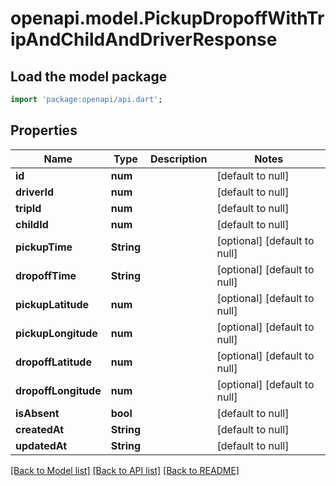 # openapi.model.PickupDropoffWithTripAndChildAndDriverResponse

## Load the model package
```dart
import 'package:openapi/api.dart';
```

## Properties
Name | Type | Description | Notes
------------ | ------------- | ------------- | -------------
**id** | **num** |  | [default to null]
**driverId** | **num** |  | [default to null]
**tripId** | **num** |  | [default to null]
**childId** | **num** |  | [default to null]
**pickupTime** | **String** |  | [optional] [default to null]
**dropoffTime** | **String** |  | [optional] [default to null]
**pickupLatitude** | **num** |  | [optional] [default to null]
**pickupLongitude** | **num** |  | [optional] [default to null]
**dropoffLatitude** | **num** |  | [optional] [default to null]
**dropoffLongitude** | **num** |  | [optional] [default to null]
**isAbsent** | **bool** |  | [default to null]
**createdAt** | **String** |  | [default to null]
**updatedAt** | **String** |  | [default to null]

[[Back to Model list]](../README.md#documentation-for-models) [[Back to API list]](../README.md#documentation-for-api-endpoints) [[Back to README]](../README.md)


